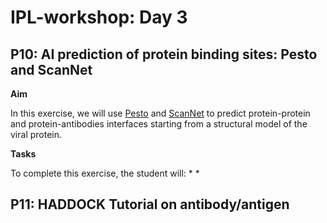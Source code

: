 # IPL-workshop: Day 3

## <a name="P10"></a>P10: AI prediction of protein binding sites: Pesto and ScanNet

**Aim**

In this exercise, we will use [Pesto](https://pesto.epfl.ch/) and [ScanNet](http://bioinfo3d.cs.tau.ac.il/ScanNet/) to predict protein-protein and protein-antibodies interfaces starting from a structural model of the viral protein.  

**Tasks**

To complete this exercise, the student will:
*
*

## <a name="P11"></a>P11: HADDOCK Tutorial on antibody/antigen
